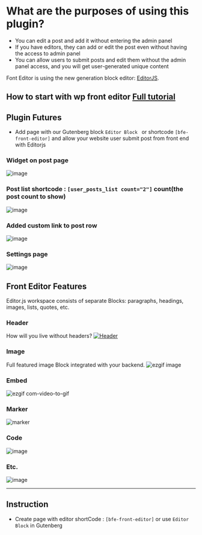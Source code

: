 # What are the purposes of using this plugin?
* You can edit a post and add it without entering the admin panel  
* If you have editors, they can add or edit the post even without having the access to admin panel
* You can allow users to submit posts and edit them without the admin panel access, and you will get user-generated unique content

Font Editor is using the new generation block editor: [EditorJS](https://editorjs.io/ "EditorJs").

## How to start with wp front editor [Full tutorial](https://wpfronteditor.com/how-to-start-with-wp-front-editor/)
## Plugin Futures
* Add page with our Gutenberg block ```Editor Block ``` or shortcode ```[bfe-front-editor]``` and allow your website user submit post from front end with Editorjs
### Widget on post page
![image](https://user-images.githubusercontent.com/48214689/80918148-136b3980-8d6c-11ea-87f0-cd5ae095da0d.png)
### Post list shortcode : ```[user_posts_list count="2"]``` count(the post count to show) 
![image](https://user-images.githubusercontent.com/48214689/80918181-5f1de300-8d6c-11ea-8af6-7d96b67deb2e.png)
### Added custom link to post row 
![image](https://user-images.githubusercontent.com/48214689/80918114-e61e8b80-8d6b-11ea-9e53-464c2a6f7c65.png)

### Settings page
![image](https://user-images.githubusercontent.com/48214689/80917983-1e719a00-8d6b-11ea-931d-5295727d7d74.png)

## Front Editor Features
Editor.js workspace consists of separate Blocks: paragraphs, headings, images, lists, quotes, etc. 
### Header
How will you live without headers?
[![Header](https://user-images.githubusercontent.com/48214689/80917362-0861da80-8d67-11ea-954c-c5818b8a9574.png "Header")](https://user-images.githubusercontent.com/48214689/80917362-0861da80-8d67-11ea-954c-c5818b8a9574.png "Header")
### Image
Full featured image Block integrated with your backend.
![ezgif image](https://user-images.githubusercontent.com/48214689/80917686-60014580-8d69-11ea-881a-d07bf32ba3e7.gif)
### Embed
![ezgif com-video-to-gif](https://user-images.githubusercontent.com/48214689/80917572-78249500-8d68-11ea-8779-cff9fa14e183.gif)
### Marker
![marker](https://user-images.githubusercontent.com/48214689/80917736-a6ef3b00-8d69-11ea-98a9-c61f92f0561f.gif)
### Code 
![image](https://user-images.githubusercontent.com/48214689/80917773-e027ab00-8d69-11ea-89f8-c1965c22e3f9.png)
### Etc.
![image](https://user-images.githubusercontent.com/48214689/80917998-4660fd80-8d6b-11ea-8f5b-3a647eb5243d.png)

------------

## Instruction
- Create page with editor shortCode : ```[bfe-front-editor]``` or use ```Editor Block``` in Gutenberg

